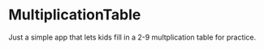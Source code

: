 # MultiplicationTable
Just a simple app that lets kids fill in a 2-9 multplication table for practice.
